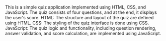 This is a simple quiz application implemented using HTML, CSS, and JavaScript. The quiz consists of four questions, and at the end, it displays the user's score.
HTML: The structure and layout of the quiz are defined using HTML.
CSS: The styling of the quiz interface is done using CSS.
JavaScript: The quiz logic and functionality, including question rendering, answer validation, and score calculation, are implemented using JavaScript.

